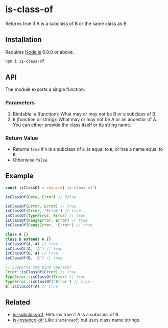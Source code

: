 # is-class-of

Returns true if A is a subclass of B or the same class as B.

## Installation

Requires [Node.js](https://nodejs.org/) 6.0.0 or above.

```bash
npm i is-class-of
```

## API

The module exports a single function.

### Parameters

1. Bindable: `A` (function): What may or may not be B or a subclass of B.
2. `B` (function or string): What may or may not be A or an ancestor of A. You can either provide the class itself or its string name.

### Return Value

* Returns `true` if `A` is a subclass of `B`, is equal to `B`, or has a name equal to `B`.
* Otherwise `false`.

## Example

```javascript
const isClassOf = require('is-class-of')

isClassOf(Date, Error) // false

isClassOf(Error, Error) // true
isClassOf(Error, 'Error') // true
isClassOf(TypeError, Error) // true
isClassOf(RangeError, Error) // true
isClassOf(RangeError, 'Error') // true

class A {}
class B extends A {}
isClassOf(A, A) // true
isClassOf(A, 'A') // true
isClassOf(B, A) // true
isClassOf(B, 'A') // true

// Supports the bind operator
Error::isClassOf(Error) // true
TypeError::isClassOf(Error) // true
TypeError::isClassOf('Error') // true
B::isClassOf(A) // true
```

## Related

* [is-subclass-of](https://github.com/lamansky/is-subclass-of): Returns true if A is a subclass of B.
* [is-instance-of](https://github.com/lamansky/is-instance-of): Like `instanceof`, but uses class name strings.
